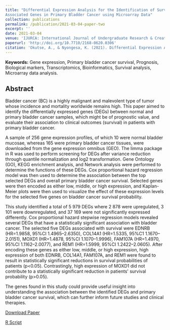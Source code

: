 ```yaml
---
title: "Differential Expression Analysis for the Identification of Survival
Associated Genes in Primary Bladder Cancer using Microarray Data"
collection: publications
permalink: /publication/2021-03-04-paper-two
excerpt: ''
date: 2021-03-04
venue: 'IJURCA: International Journal of Undergraduate Research & Creative Activities'
paperurl: 'http://doi.org/10.7710/2168-0620.0306'
citation: 'Okutse, A., & Nyongesa, K. (2021). Differential Expression Analysis for the Identification of Survival Associated Genes in Primary Bladder Cancer using Microarray Data. <i>International Journal of Undergraduate Research and Creative Activities, 13</i>(1).'
---
```

**Keywords:** Gene expression, Primary bladder cancer survival, Prognosis, Biological markers, Transcriptomics, Bioinformatics, Survival analysis, Microarray data analysis.

## Abstract

Bladder cancer (BC) is a highly malignant and malevolent type of tumor whose incidence and
mortality worldwide remains high. This paper aimed to identify the differentially expressed genes
(DEGs) between normal and primary bladder cancer samples, which might be of prognostic value,
and evaluate their association to clinical outcomes (survival) in patients with primary bladder
cancer. 

A sample of 256 gene expression profiles, of which 10 were normal bladder mucosae,
whereas 165 were primary bladder cancer tissues, were downloaded from the gene expression
omnibus (GEO). The limma package in R was used to perform screening for DEGs after variance
reduction through quantile normalization and log2 transformation. Gene Ontology (GO), KEGG
enrichment analysis, and Network analysis were performed to determine the functions of these
DEGs. Cox proportional hazard regression model was then used to determine the association
between the top selected DEGs and overall primary bladder cancer survival. Selected genes were
then encoded as either low, middle, or high expression, and Kaplan-Meier plots were then used to
visualize the effect of these expression levels for the selected five genes on bladder cancer survival
probability. 

This study identified a total of 5 979 DEGs where 2 878 were upregulated, 3 101 were
downregulated, and 37 169 were not significantly expressed differently. Cox proportional hazard
stepwise regression models revealed several DEGs that have a statistically significant association
with bladder cancer. The selected five DEGs associated with survival were EDNRB (HR=1.9858,
95%CI 1.4965–2.6350), COL14A1 (HR=1.5335, 95%C1 1.1670–2.0151), MOXD1 (HR=1.4878,
95%CI 1.1070–1.9996), FAM107A (HR=1.4970, 95%CI 1.1162–2.0077), and REM1
(HR=1.5999, 95%CI 1.2422–2.0605). After encoding these genes as either low, middle, or high
expression, high expression of both EDNRB, COL14A1, FAM107A, and REM1 were found to
result in statistically significant reductions in survival probabilities of patients (p<0.05).
Contrastingly, high expression of MOXD1 did not contribute to a statistically significant reduction
in patients' survival probability (p>0.05). 

The genes found in this study could provide useful insight
into understanding the association between the identified DEGs and primary bladder cancer
survival, which can further inform future studies and clinical therapies.

[Download Paper](https://okutse.github.io/files/paper-two.pdf)

[R Script](https://okutse.github.io/blob/main/files/paper-two-RSurv.R)
